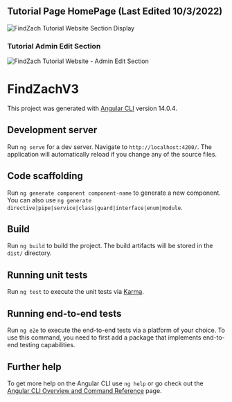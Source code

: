 ## Tutorial Page HomePage (Last Edited 10/3/2022)
<img src="https://i.gyazo.com/e290e2d5e86fb373acb3b519b73748c5.png" alt="FindZach Tutorial Website Section Display">

### Tutorial Admin Edit Section
<img src="https://i.gyazo.com/8ac565c3533f01424c6e14b4e67a4537.png" alt="FindZach Tutorial Website - Admin Edit Section">

# FindZachV3

This project was generated with [Angular CLI](https://github.com/angular/angular-cli) version 14.0.4.

## Development server

Run `ng serve` for a dev server. Navigate to `http://localhost:4200/`. The application will automatically reload if you change any of the source files.

## Code scaffolding

Run `ng generate component component-name` to generate a new component. You can also use `ng generate directive|pipe|service|class|guard|interface|enum|module`.

## Build

Run `ng build` to build the project. The build artifacts will be stored in the `dist/` directory.

## Running unit tests

Run `ng test` to execute the unit tests via [Karma](https://karma-runner.github.io).

## Running end-to-end tests

Run `ng e2e` to execute the end-to-end tests via a platform of your choice. To use this command, you need to first add a package that implements end-to-end testing capabilities.

## Further help

To get more help on the Angular CLI use `ng help` or go check out the [Angular CLI Overview and Command Reference](https://angular.io/cli) page.
